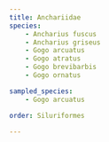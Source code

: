 ```yaml
---
title: Anchariidae
species:
    - Ancharius fuscus
    - Ancharius griseus
    - Gogo arcuatus
    - Gogo atratus
    - Gogo brevibarbis
    - Gogo ornatus

sampled_species:
    - Gogo arcuatus

order: Siluriformes

---
```

